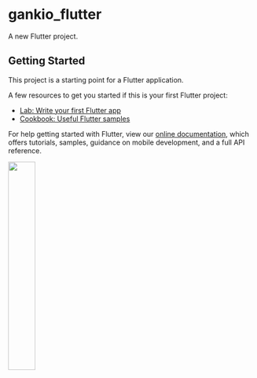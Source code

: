 # gankio_flutter

A new Flutter project.

## Getting Started

This project is a starting point for a Flutter application.

A few resources to get you started if this is your first Flutter project:

- [Lab: Write your first Flutter app](https://flutter.io/docs/get-started/codelab)
- [Cookbook: Useful Flutter samples](https://flutter.io/docs/cookbook)

For help getting started with Flutter, view our 
[online documentation](https://flutter.io/docs), which offers tutorials, 
samples, guidance on mobile development, and a full API reference.

<img
    src="https://ws2.sinaimg.cn/large/006tNbRwly1fyc92c2jkbj30u01qcaib.jpg"
    width="33%"
    height="auto" />